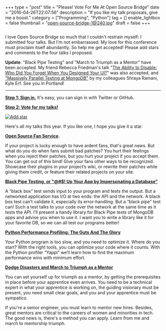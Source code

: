 +++
type = "post"
title = "Please! Vote For Me At Open Source Bridge"
date = "2016-04-26T22:07:56"
description = "If you like my talk proposals, give me a boost."
category = ["Programming", "Python"]
tag = []
enable_lightbox = false
thumbnail = "open-source-bridge-1@240.jpg"
draft = false
+++

<p><img alt="" src="open-source-bridge-1.jpg" /></p>
<p>I love Open Source Bridge so much that I couldn't restrain myself: I submitted four talks. But I'm not embarrassed. My love for this conference must proclaim itself abundantly. So help me get accepted! Please add stars and comments to the four talks I proposed.</p>
<p><strong>Update</strong>: "Black Pipe Testing" and "March to Triumph as a Mentor" have been accepted. My friend Rebecca Friedman's talk "<a href="http://opensourcebridge.org/proposals/1867">The Ability to Disable: Who Did You Forget When You Designed Your UI?</a>" was also accepted, and <a href="http://opensourcebridge.org/proposals/1816">"Massively Parallel Testing at MongoDB"</a> by my colleagues Shraya Ramani, Kyle Erf. See you in Portland!</p>
<hr />
<p><strong><a href="http://opensourcebridge.org/sign_in">Step 1: Sign in.</a></strong> It's easy, you can sign in with Twitter or GitHub.</p>
<p><strong><a href="http://opensourcebridge.org/users/1321/proposals">Step 2: Vote for my talks!</a></strong></p>
<p><a href="http://opensourcebridge.org/proposals/1731"><img style="display:block; margin-left:auto; margin-right:auto;" src="click-here.png" alt="Add star" title="Add star" /></a></p>
<p>Here's all my talks this year. If you like one, I hope you give it a star.</p>
<p><strong><a href="http://opensourcebridge.org/proposals/1731">Open Source Fan Service</a>.</strong></p>
<p>If your project is lucky enough to have ardent fans, that's great news. But what do you do when fans submit bad patches? You hurt their feelings when you reject their patches, but you hurt your project if you accept them. You can get out of this bind! Give your fans other ways to be recognized. Showcase their plugins in your project’s wiki, or rewrite their patches while giving them credit, or feature their related projects on your site.</p>
<p><strong><a href="http://opensourcebridge.org/proposals/1732">Black Pipe Testing, or "@#$! Up Your App by Impersonating a Database"</a></strong></p>
<p>A “black box” test sends input to your program and tests the output. But a networked application has I/O at two ends: the API and the network. A black box test can’t validate it, especially its error-handling. But a “black pipe” test can! Such a test talks to your code over the network at the same time as it tests the API. I’ll present a handy library for Black Pipe tests of MongoDB apps and advise you when to use it. I want you to write a library like it for your favorite DB, so we can all test our programs better!</p>
<p><strong><a href="http://opensourcebridge.org/proposals/1850">Python Performance Profiling: The Guts And The Glory</a></strong></p>
<p>Your Python program is too slow, and you need to optimize it. Where do you start? With the right tools, you can optimize your code where it counts. With the Python profiler “Yappi” we’ll learn how to find the maximum performance wins with minimum effort.</p>
<p><strong><a href="http://opensourcebridge.org/proposals/1768">Dodge Disasters and March to Triumph as a Mentor</a></strong></p>
<p>You can set yourself up for triumph as a mentor, by getting the prerequisites in place before your apprentice even arrives. You need to be a technical expert in what your apprentice is working on, the guiding visionary must be present, you need small clear goals, and you and your apprentice must be sympatico.</p>
<p>If you're a senior engineer, you must learn to mentor new hires. Besides, great mentors are critical to the careers of women and minorities in tech. The good news is, there's a method you can apply. Learn from me and march to mentorship triumph.</p>
